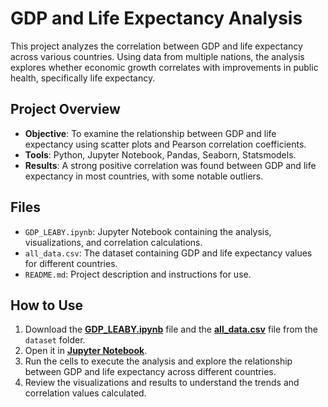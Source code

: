 # GDP and Life Expectancy Analysis

This project analyzes the correlation between GDP and life expectancy across various countries. Using data from multiple nations, the analysis explores whether economic growth correlates with improvements in public health, specifically life expectancy.

## Project Overview

- **Objective**: To examine the relationship between GDP and life expectancy using scatter plots and Pearson correlation coefficients.
- **Tools**: Python, Jupyter Notebook, Pandas, Seaborn, Statsmodels.
- **Results**: A strong positive correlation was found between GDP and life expectancy in most countries, with some notable outliers.

## Files

- `GDP_LEABY.ipynb`: Jupyter Notebook containing the analysis, visualizations, and correlation calculations.
- `all_data.csv`: The dataset containing GDP and life expectancy values for different countries.
- `README.md`: Project description and instructions for use.

## How to Use

1. Download the [**GDP_LEABY.ipynb**](GDP_LEABY.ipynb) file and the [**all_data.csv**](dataset/all_data.csv) file from the `dataset` folder.
2. Open it in [**Jupyter Notebook**](https://jupyter.org/install).
3. Run the cells to execute the analysis and explore the relationship between GDP and life expectancy across different countries.
4. Review the visualizations and results to understand the trends and correlation values calculated.


